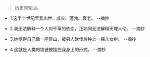 >历史的轮回。

- 1.这半个世纪里我出世、成长、蓬勃、衰老。 --摘抄

- 2.我无法解释一个人对干草的依恋，正如同无法解释天理人伦。 --摘抄

- 3.她觉得自己像一座荒山，被男人砍伐后种上一棵儿女树。 --摘抄

- 4.这就是人类的锁链披挂在我身上的形式。 --摘抄
